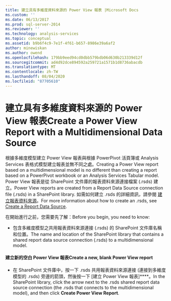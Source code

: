 ```yaml
---
title: 建立具有多維度資料來源的 Power View 報表 |Microsoft Docs
ms.custom: ''
ms.date: 06/13/2017
ms.prod: sql-server-2014
ms.reviewer: ''
ms.technology: analysis-services
ms.topic: conceptual
ms.assetid: b9b6f4c9-7e1f-4f61-b657-8986e39a6af2
author: minewiskan
ms.author: owend
ms.openlocfilehash: 179bb9eed94cd0dbb579bdb06d630b213339d12f
ms.sourcegitcommit: ad4d92dce894592a259721a1571b1d8736abacdb
ms.translationtype: MT
ms.contentlocale: zh-TW
ms.lasthandoff: 08/04/2020
ms.locfileid: "87705610"
---
```

# <a name="create-a-power-view-report-with-a-multidimensional-data-source"></a><span data-ttu-id="f0417-102">建立具有多維度資料來源的 Power View 報表</span><span class="sxs-lookup"><span data-stu-id="f0417-102">Create a Power View Report with a Multidimensional Data Source</span></span>
  <span data-ttu-id="f0417-103">根據多維度模型建立 Power View 報表與根據 PowerPivot 活頁簿或 Analysis Services 表格式模型建立報表並無不同之處。</span><span class="sxs-lookup"><span data-stu-id="f0417-103">Creating a Power View report based on a multidimensional model is no different than creating a report based on a PowerPivot workbook or an Analysis Services Tabular model.</span></span> <span data-ttu-id="f0417-104">Power View 報表是從 SharePoint 文件庫的報表資料來源連接檔案 (.rsds) 建立。</span><span class="sxs-lookup"><span data-stu-id="f0417-104">Power View reports are created from a Report Data Source connection file (.rsds) in a SharePoint library.</span></span> <span data-ttu-id="f0417-105">如需如何建立 .rsds 的詳細資訊，請參閱 [建立報表資料來源](create-a-report-data-source.md)。</span><span class="sxs-lookup"><span data-stu-id="f0417-105">For more information about how to create an .rsds, see [Create a Report Data Source](create-a-report-data-source.md).</span></span>  
  
 <span data-ttu-id="f0417-106">在開始進行之前，您需要先了解：</span><span class="sxs-lookup"><span data-stu-id="f0417-106">Before you begin, you need to know:</span></span>  
  
-   <span data-ttu-id="f0417-107">包含多維度模型之共用報表資料來源連接 (.rsds) 的 SharePoint 文件庫名稱和位置。</span><span class="sxs-lookup"><span data-stu-id="f0417-107">The name and location of the SharePoint library that contains a shared report data source connection (.rsds) to a multidimensional model.</span></span>  
  
#### <a name="create-a-new-blank-power-view-report"></a><span data-ttu-id="f0417-108">建立新的空白 Power View 報表</span><span class="sxs-lookup"><span data-stu-id="f0417-108">Create a new, blank Power View report</span></span>  
  
-   <span data-ttu-id="f0417-109">在 SharePoint 文件庫中，按一下 .rsds 共用報表資料來源連接 (連接到多維度模型的 .rsds) 旁邊的箭頭，然後按一下 [建立 Power View 報表]\*\*\*\*。</span><span class="sxs-lookup"><span data-stu-id="f0417-109">In the SharePoint library, click the arrow next to the .rsds shared report data source connection (the .rsds that connects to the multidimensional model), and then click **Create Power View Report**.</span></span>  
  
  
